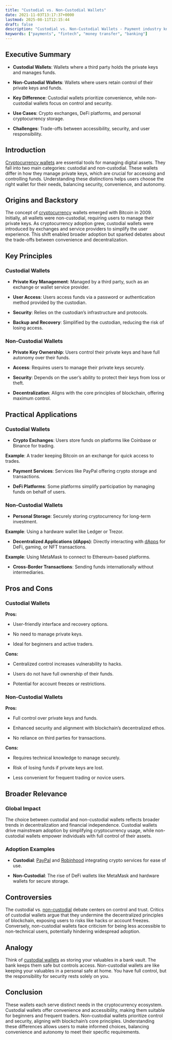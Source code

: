 ```yaml
---
title: "Custodial vs. Non-Custodial Wallets"
date: 2021-11-03T13:17:37+0000
lastmod: 2025-08-11T12:15:44
draft: false
description: "Custodial vs. Non-Custodial Wallets - Payment industry knowledge and insights"
keywords: ["payments", "fintech", "money transfer", "banking"]
---
```


## Executive Summary

- **Custodial Wallets**: Wallets where a third party holds the private keys and manages funds.

- **Non-Custodial Wallets**: Wallets where users retain control of their private keys and funds.

- **Key Difference**: Custodial wallets prioritize convenience, while non-custodial wallets focus on control and security.

- **Use Cases**: Crypto exchanges, DeFi platforms, and personal cryptocurrency storage.

- **Challenges**: Trade-offs between accessibility, security, and user responsibility.

## Introduction

[Cryptocurrency wallets](https://faisalkhanllc.xyz/resources/payments-wiki/d/digital-wallet/) are essential tools for managing digital assets. They fall into two main categories: custodial and non-custodial. These wallets differ in how they manage private keys, which are crucial for accessing and controlling funds. Understanding these distinctions helps users choose the right wallet for their needs, balancing security, convenience, and autonomy.

## Origins and Backstory

The concept of [cryptocurrency](https://faisalkhanllc.xyz/resources/payments-wiki/c/cryptocurrency/) wallets emerged with Bitcoin in 2009. Initially, all wallets were non-custodial, requiring users to manage their private keys. As cryptocurrency adoption grew, custodial wallets were introduced by exchanges and service providers to simplify the user experience. This shift enabled broader adoption but sparked debates about the trade-offs between convenience and decentralization.

## Key Principles

### Custodial Wallets

- **Private Key Management**: Managed by a third party, such as an exchange or wallet service provider.

- **User Access**: Users access funds via a password or authentication method provided by the custodian.

- **Security**: Relies on the custodian’s infrastructure and protocols.

- **Backup and Recovery**: Simplified by the custodian, reducing the risk of losing access.

### Non-Custodial Wallets

- **Private Key Ownership**: Users control their private keys and have full autonomy over their funds.

- **Access**: Requires users to manage their private keys securely.

- **Security**: Depends on the user’s ability to protect their keys from loss or theft.

- **Decentralization**: Aligns with the core principles of blockchain, offering maximum control.

## Practical Applications

### Custodial Wallets

- **Crypto Exchanges**: Users store funds on platforms like Coinbase or Binance for trading.

**Example**: A trader keeping Bitcoin on an exchange for quick access to trades.

- **Payment Services**: Services like PayPal offering crypto storage and transactions.

- **DeFi Platforms**: Some platforms simplify participation by managing funds on behalf of users.

### Non-Custodial Wallets

- **Personal Storage**: Securely storing cryptocurrency for long-term investment.

**Example**: Using a hardware wallet like Ledger or Trezor.

- **Decentralized Applications (dApps)**: Directly interacting with [dApps](https://faisalkhanllc.xyz/resources/payments-wiki/d/decentralized-applications-dapps/) for DeFi, gaming, or NFT transactions.

**Example**: Using MetaMask to connect to Ethereum-based platforms.

- **Cross-Border Transactions**: Sending funds internationally without intermediaries.

## Pros and Cons

### Custodial Wallets

**Pros:**

- User-friendly interface and recovery options.

- No need to manage private keys.

- Ideal for beginners and active traders.

**Cons:**

- Centralized control increases vulnerability to hacks.

- Users do not have full ownership of their funds.

- Potential for account freezes or restrictions.

### Non-Custodial Wallets

**Pros:**

- Full control over private keys and funds.

- Enhanced security and alignment with blockchain’s decentralized ethos.

- No reliance on third parties for transactions.

**Cons:**

- Requires technical knowledge to manage securely.

- Risk of losing funds if private keys are lost.

- Less convenient for frequent trading or novice users.

## Broader Relevance

### Global Impact

The choice between custodial and non-custodial wallets reflects broader trends in decentralization and financial independence. Custodial wallets drive mainstream adoption by simplifying cryptocurrency usage, while non-custodial wallets empower individuals with full control of their assets.

### Adoption Examples

- **Custodial**: [PayPal](https://www.paypal.com/) and [Robinhood](https://robinhood.com/) integrating crypto services for ease of use.

- **Non-Custodial**: The rise of DeFi wallets like MetaMask and hardware wallets for secure storage.

## Controversies

The custodial vs. [non-custodial](https://faisalkhanllc.xyz/resources/payments-wiki/n/non-custodial-wallet-self-custody/) debate centers on control and trust. Critics of custodial wallets argue that they undermine the decentralized principles of blockchain, exposing users to risks like hacks or account freezes. Conversely, non-custodial wallets face criticism for being less accessible to non-technical users, potentially hindering widespread adoption.

## Analogy

Think of [custodial wallets](https://faisalkhanllc.xyz/resources/payments-wiki/c/custodial-wallet/) as storing your valuables in a bank vault. The bank keeps them safe but controls access. Non-custodial wallets are like keeping your valuables in a personal safe at home. You have full control, but the responsibility for security rests solely on you.

## Conclusion

These wallets each serve distinct needs in the cryptocurrency ecosystem. Custodial wallets offer convenience and accessibility, making them suitable for beginners and frequent traders. Non-custodial wallets prioritize control and security, aligning with blockchain’s core principles. Understanding these differences allows users to make informed choices, balancing convenience and autonomy to meet their specific requirements.